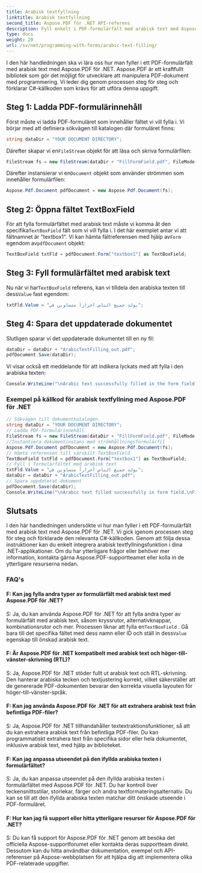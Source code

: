 ```yaml
---
title: Arabisk textfyllning
linktitle: Arabisk textfyllning
second_title: Aspose.PDF för .NET API-referens
description: Fyll enkelt i PDF-formulärfält med arabisk text med Aspose.PDF för .NET.
type: docs
weight: 20
url: /sv/net/programming-with-forms/arabic-text-filling/
---
```

I den här handledningen ska vi lära oss hur man fyller i ett PDF-formulärfält med arabisk text med Aspose.PDF för .NET. Aspose.PDF är ett kraftfullt bibliotek som gör det möjligt för utvecklare att manipulera PDF-dokument med programmering. Vi leder dig genom processen steg för steg och förklarar C#-källkoden som krävs för att utföra denna uppgift.

## Steg 1: Ladda PDF-formulärinnehåll

Först måste vi ladda PDF-formuläret som innehåller fältet vi vill fylla i. Vi börjar med att definiera sökvägen till katalogen där formuläret finns:

```csharp
string dataDir = "YOUR DOCUMENT DIRECTORY";
```

 Därefter skapar vi en`FileStream` objekt för att läsa och skriva formulärfilen:

```csharp
FileStream fs = new FileStream(dataDir + "FillFormField.pdf", FileMode.Open, FileAccess.ReadWrite);
```

 Därefter instansierar vi en`Document` objekt som använder strömmen som innehåller formulärfilen:

```csharp
Aspose.Pdf.Document pdfDocument = new Aspose.Pdf.Document(fs);
```

## Steg 2: Öppna fältet TextBoxField

 För att fylla formulärfältet med arabisk text måste vi komma åt den specifika`TextBoxField` fält som vi vill fylla i. I det här exemplet antar vi att fältnamnet är "textbox1". Vi kan hämta fältreferensen med hjälp av`Form` egendom av`pdfDocument` objekt:

```csharp
TextBoxField txtFld = pdfDocument.Form["textbox1"] as TextBoxField;
```

## Steg 3: Fyll formulärfältet med arabisk text

 Nu när vi har`TextBoxField` referens, kan vi tilldela den arabiska texten till dess`Value` fast egendom:

```csharp
txtFld.Value = "يولد جميع الناس أحراراً متساوين في";
```

## Steg 4: Spara det uppdaterade dokumentet

Slutligen sparar vi det uppdaterade dokumentet till en ny fil:

```csharp
dataDir = dataDir + "ArabicTextFilling_out.pdf";
pdfDocument.Save(dataDir);
```

Vi visar också ett meddelande för att indikera lyckats med att fylla i den arabiska texten:

```csharp
Console.WriteLine("\nArabic text successfully filled in the form field.\nFile saved in the following location: " + dataDir);
```

### Exempel på källkod för arabisk textfyllning med Aspose.PDF för .NET 
```csharp
// Sökvägen till dokumentkatalogen.
string dataDir = "YOUR DOCUMENT DIRECTORY";
// Ladda PDF-formulärinnehåll
FileStream fs = new FileStream(dataDir + "FillFormField.pdf", FileMode.Open, FileAccess.ReadWrite);
//Instantiera dokumentinstans med strömhållningsformulärfil
Aspose.Pdf.Document pdfDocument = new Aspose.Pdf.Document(fs);
// Hämta referensen till särskilt TextBoxField
TextBoxField txtFld = pdfDocument.Form["textbox1"] as TextBoxField;
// Fyll i formulärfältet med arabisk text
txtFld.Value = "يولد جميع الناس أحراراً متساوين في";
dataDir = dataDir + "ArabicTextFilling_out.pdf";
// Spara uppdaterat dokument
pdfDocument.Save(dataDir);
Console.WriteLine("\nArabic text filled successfully in form field.\nFile saved at " + dataDir);
```

## Slutsats

I den här handledningen undersökte vi hur man fyller i ett PDF-formulärfält med arabisk text med Aspose.PDF för .NET. Vi gick igenom processen steg för steg och förklarade den relevanta C#-källkoden. Genom att följa dessa instruktioner kan du enkelt integrera arabisk textfyllningsfunktion i dina .NET-applikationer. Om du har ytterligare frågor eller behöver mer information, kontakta gärna Aspose.PDF-supportteamet eller kolla in de ytterligare resurserna nedan.

### FAQ's

#### F: Kan jag fylla andra typer av formulärfält med arabisk text med Aspose.PDF för .NET?

 S: Ja, du kan använda Aspose.PDF för .NET för att fylla andra typer av formulärfält med arabisk text, såsom kryssrutor, alternativknappar, kombinationsrutor och mer. Processen liknar att fylla en`TextBoxField` . Gå bara till det specifika fältet med dess namn eller ID och ställ in dess`Value` egenskap till önskad arabisk text.

#### F: Är Aspose.PDF för .NET kompatibelt med arabisk text och höger-till-vänster-skrivning (RTL)?

S: Ja, Aspose.PDF för .NET stöder fullt ut arabisk text och RTL-skrivning. Den hanterar arabiska tecken och textjustering korrekt, vilket säkerställer att de genererade PDF-dokumenten bevarar den korrekta visuella layouten för höger-till-vänster-språk.

#### F: Kan jag använda Aspose.PDF för .NET för att extrahera arabisk text från befintliga PDF-filer?

S: Ja, Aspose.PDF för .NET tillhandahåller textextraktionsfunktioner, så att du kan extrahera arabisk text från befintliga PDF-filer. Du kan programmatiskt extrahera text från specifika sidor eller hela dokumentet, inklusive arabisk text, med hjälp av biblioteket.

#### F: Kan jag anpassa utseendet på den ifyllda arabiska texten i formulärfältet?

S: Ja, du kan anpassa utseendet på den ifyllda arabiska texten i formulärfältet med Aspose.PDF för .NET. Du har kontroll över teckensnittsstilar, storlekar, färger och andra textformateringsalternativ. Du kan se till att den ifyllda arabiska texten matchar ditt önskade utseende i PDF-formuläret.

#### F: Hur kan jag få support eller hitta ytterligare resurser för Aspose.PDF för .NET?

S: Du kan få support för Aspose.PDF för .NET genom att besöka det officiella Aspose-supportforumet eller kontakta deras supportteam direkt. Dessutom kan du hitta användbar dokumentation, exempel och API-referenser på Aspose-webbplatsen för att hjälpa dig att implementera olika PDF-relaterade uppgifter.